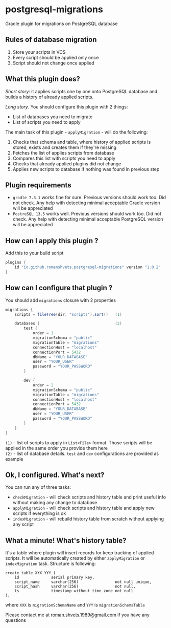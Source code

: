 # postgresql-migrations
Gradle plugin for migrations on PostgreSQL database

## Rules of database migration
1. Store your scripts in VCS
2. Every script should be applied only once
3. Script should not change once applied

## What this plugin does?
*Short story*: it applies scripts one by one onto PostgreSQL database and builds a history of already applied scripts.

*Long story*. You should configure this plugin with 2 things:
- List of databases you need to migrate
- List of scripts you need to apply

The main task of this plugin - `applyMigration` - will do the following:
1. Checks that schema and table, where history of applied scripts is stored, exists and creates them if they're missing
2. Fetches the list of applies scripts from database
3. Compares this list with scripts you need to apply
4. Checks that already applied plugins did not change
5. Applies new scripts to database if nothing was found in previous step

## Plugin requirements
- `gradle 7.3.1` works fine for sure. Previous versions should work too. Did not check. Any help with detecting minimal acceptable Gradle version will be appreciated
- `PostreSQL 13.5` works well. Previous versions should work too. Did not check. Any help with detecting minimal acceptable PostgreSQL version will be appreciated

## How can I apply this plugin ?
Add this to your build script

```groovy
plugins {
    id "io.github.romanshvets.postgresql-migrations" version "1.0.2"
}
```

## How can I configure that plugin ?
You should add `migrations` closure with 2 properties


```groovy
migrations {
    scripts = fileTree(dir: "scripts").sort()   (1)

    databases {                                 (2)
        test {
            order = 1
            migrationSchema = "public"
            migrationTable = "migrations"
            connectionHost = "localhost"
            connectionPort = 5432
            dbName = "YOUR_DATABASE"
            user = "YOUR_USER"
            password = "YOUR_PASSWORD"
        }

        dev {
            order = 2
            migrationSchema = "public"
            migrationTable = "migrations"
            connectionHost = "localhost"
            connectionPort = 5432
            dbName = "YOUR_DATABASE"
            user = "YOUR_USER"
            password = "YOUR_PASSWORD"
        }
    }       
}
```

`(1)` - list of scripts to apply in `List<File>` format. Those scripts will be applied in the same order you provide them here  
`(2)` - list of database details. `test` and `dev` configurations are provided as example

## Ok, I configured. What's next? 
You can run any of three tasks:
- `checkMigration` - will check scripts and history table and print useful info without making any change to database
- `applyMigration` - will check scripts and history table and apply new scripts if everything is ok
- `indexMigration` - will rebuild history table from scratch without applying any script

## What a minute! What's history table?
It's a table where plugin will insert records for keep tracking of applied scripts. It will be automatically created by either `applyMigration` or `indexMigration`  task. Structure is following:
```roomsql
create table XXX.YYY (
    id              serial primary key,
    script_name     varchar(256)                not null unique,
    script_hash     varchar(256)                not null,
    ts              timestamp without time zone not null
);
```
where
`XXX` is `migrationSchemaName` and `YYY` is `migrationSchemaTable`

Please contact me at <roman.shvets.1989@gmail.com> if you have any questions
